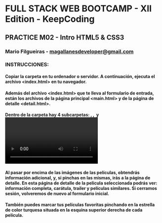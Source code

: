 
# FULL STACK WEB BOOTCAMP - XII Edition - KeepCoding

## PRACTICE M02 - Intro HTML5 & CSS3

### Mario Filgueiras - magallanesdeveloper@gmail.com


### INSTRUCCIONES:

#### Copiar la carpeta <NETFAKE> en tu ordenador o servidor. A continuación, ejecuta el archivo <index.html> en tu navegador.

#### Además del archivo <index.html> que te lleva al formulario de entrada, están los archivos de la página principal <main.html> y de la página de detalle <detail.html>.

#### Dentro de la carpeta <NETFAKE> hay 4 subcarpetas: <css>, <fonts>, <img> y <video>.

#### Al pasar por encima de las imágenes de las películas, obtendrás información adicional, y, si pinchas en las mismas, irás a la página de detalle. En esta página de detalle de la película seleccionada podrás ver: información completa, carátula, trailer y películas similares. Si cerramos sesión, volveremos de nuevo al formulario inicial.

#### También puedes marcar tus películas favoritas pinchando en la estrella de color turquesa situada en la esquina superior derecha de cada película.



